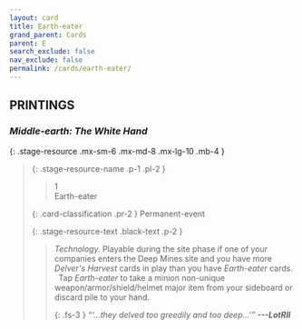 ```yaml
---
layout: card
title: Earth-eater
grand_parent: Cards
parent: E
search_exclude: false
nav_exclude: false
permalink: /cards/earth-eater/
---
```


## PRINTINGS


### _Middle-earth: The White Hand_

{: .stage-resource .mx-sm-6 .mx-md-8 .mx-lg-10 .mb-4 }
> {: .stage-resource-name .p-1 .pl-2 }
> > <div class="card-mp">1</div>
> > <div class="card-name">Earth-eater</div>
>
> {: .card-classification .pr-2 }
> Permanent-event
>
> {: .stage-resource-text .black-text .p-2 }
> > _Technology._ Playable during the site phase if one of your companies enters the Deep Mines site and you have more _Delver's Harvest_ cards in play than you have _Earth-eater_ cards. <br>&ensp;Tap _Earth-eater_ to take a minion non-unique weapon/armor/shield/helmet major item from your sideboard or discard pile to your hand. 
> > 
> > {: .fs-3 } 
> > _“‘...they delved too greedily and too deep...’”_ ***---&#65279;LotRII*** 
> 
